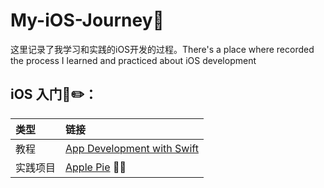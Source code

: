 # My-iOS-Journey📱
这里记录了我学习和实践的iOS开发的过程。There's a place where recorded the process I learned and practiced about iOS development

## iOS 入门📖✏️：
|类型 | 链接 |
|:- | :- |
|教程 | [App Development with Swift](https://books.apple.com/jp/book/app-development-with-swift/id1465002990) |
|实践项目 | [Apple Pie](https://github.com/MintJian/My-iOS-Journey/tree/master/Apple%20Pie) 🍎🌲 |
